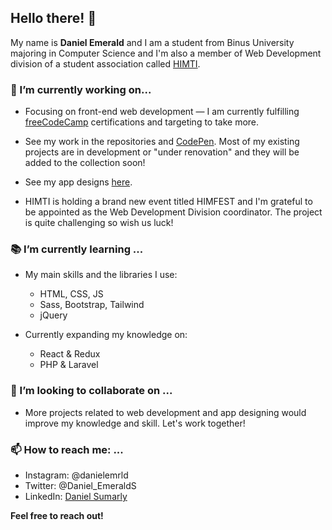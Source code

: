 ## Hello there! 👋

My name is **Daniel Emerald** and I am a student from Binus University majoring in Computer Science and I'm also a member of Web Development division of a student association called [HIMTI](https://ofog.himti.or.id/).

### :hammer: I’m currently working on...
- Focusing on front-end web development — I am currently fulfilling [freeCodeCamp](https://www.freecodecamp.org/learn/) certifications and targeting to take more.

- See my work in the repositories and [CodePen](https://codepen.io/collection/bNRLWQ). Most of my existing projects are in development or "under renovation" and they will be added to the collection soon!

- See my app designs [here](https://www.figma.com/@danielemerald).

- HIMTI is holding a brand new event titled HIMFEST and I'm grateful to be appointed as the Web Development Division coordinator. The project is quite challenging so wish us luck!

### :books: I’m currently learning ...
- My main skills and the libraries I use:
  - HTML, CSS, JS
  - Sass, Bootstrap, Tailwind
  - jQuery
  
- Currently expanding my knowledge on:
  - React & Redux
  - PHP & Laravel

### 👯 I’m looking to collaborate on ...
- More projects related to web development and app designing would improve my knowledge and skill. Let's work together!

### 📫 How to reach me: ...
- Instagram: @danielemrld
- Twitter: @Daniel_EmeraldS
- LinkedIn: [Daniel Sumarly](https://linkedin.com/in/danielemerald)

**Feel free to reach out!**

<!--
**Pilvorm/Pilvorm** is a ✨ _special_ ✨ repository because its `README.md` (this file) appears on your GitHub profile.

Here are some ideas to get you started:

- 🔭 I’m currently working on ...
- 🌱 I’m currently learning ...
- 👯 I’m looking to collaborate on ...
- 🤔 I’m looking for help with ...
- 💬 Ask me about ...
- 📫 How to reach me: ...
- 😄 Pronouns: ...
- ⚡ Fun fact: ...
-->
